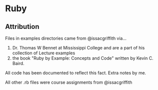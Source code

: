 # Ruby
## Attribution
Files in examples directories came from @issacgriffith via... 
1. Dr. Thomas W Bennet at Mississippi College and are a part of his collection of Lecture examples
2. the book "Ruby by Example: Concepts and Code" written by Kevin C. Baird.

All code has been documented to reflect this fact. Extra notes by me.

All other .rb files were course assignments from @issacgriffith